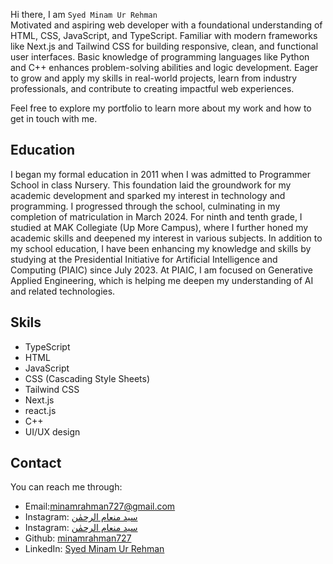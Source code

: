Hi there,
I am ```Syed Minam Ur Rehman``` <br/>
Motivated and aspiring web developer with a foundational
 understanding of HTML, CSS, JavaScript, and TypeScript. Familiar with
 modern frameworks like Next.js and Tailwind CSS for building
 responsive, clean, and functional user interfaces. Basic knowledge of
 programming languages like Python and C++ enhances problem-solving
 abilities and logic development. Eager to grow and apply my skills in
 real-world projects, learn from industry professionals, and contribute to
 creating impactful web experiences.<br/>
 
Feel free to explore my portfolio to learn more about my work and how to get in touch with me.
<h2>Education</h2> 
I began my formal education in 2011 when I was admitted to Programmer School in class Nursery. This foundation laid the groundwork for my academic development and sparked my interest in technology and programming. I progressed through the school, culminating in my completion of matriculation in March 2024. For ninth and tenth grade, I studied at MAK Collegiate (Up More Campus), where I further honed my academic skills and deepened my interest in various subjects. In addition to my school education, I have been enhancing my knowledge and skills by studying at the Presidential Initiative for Artificial Intelligence and Computing (PIAIC) since July 2023. At PIAIC, I am focused on Generative Applied Engineering, which is helping me deepen my understanding of AI and related technologies.<br/>
<h2>Skils</h2>
<ul>
  <li>TypeScript</li>
  <li>HTML</li>
  <li>JavaScript</li>
  <li>CSS (Cascading Style Sheets)</li>
  <li>Tailwind CSS</li>
  <li>Next.js</li>
  <li>react.js</li>
  <li>C++</li>
  <li>UI/UX design</li>
</ul>
<h2>Contact</h2>
You can reach me through:
<ul>
  <li>Email:<a href="mailto:minamrahman727@gmail.com" class="text-gray-700">minamrahman727@gmail.com</a></li>
  <li>Instagram: <a href="www.instagram.com/syedminamurrehman" class="text-gray-700">سید منعام الرحمٰن</a></li>
   <li>Instagram: <a href="www.instagram.com/s.m.__.rehman" class="text-gray-700">سید منعام الرحمٰن</a></li>
   <li>Github: <a href="www.github.com/minamrahman727" class="text-gray-700">minamrahman727</a></li>
   <li>LinkedIn: <a href="https://www.linkedin.com/in/syed-minam-ur-rehman/" class="text-gray-700">Syed Minam Ur Rehman</a></li>
</ul>
